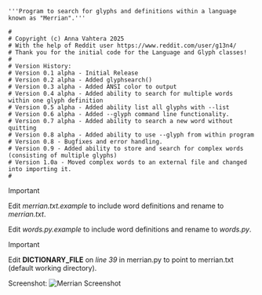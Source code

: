 ```
'''Program to search for glyphs and definitions within a language known as "Merrian".'''

#
# Copyright (c) Anna Vahtera 2025
# With the help of Reddit user https://www.reddit.com/user/g13n4/
# Thank you for the initial code for the Language and Glyph classes!
#
# Version History:
# Version 0.1 alpha - Initial Release
# Version 0.2 alpha - Added glyphsearch()
# Version 0.3 alpha - Added ANSI color to output
# Version 0.4 alpha - Added ability to search for multiple words within one glyph definition
# Version 0.5 alpha - Added ability list all glyphs with --list
# Version 0.6 alpha - Added --glyph command line functionality.
# Version 0.7 alpha - Added ability to search a new word without quitting
# Version 0.8 alpha - Added ability to use --glyph from within program
# Version 0.8 - Bugfixes and error handling.
# Version 0.9 - Added ability to store and search for complex words (consisting of multiple glyphs)
# Version 1.0a - Moved complex words to an external file and changed into importing it. 
#
```
> [!IMPORTANT]
> Edit *merrian.txt.example* to include word definitions and rename to *merrian.txt*.
> 
> Edit *words.py.example* to include word definitions and rename to *words.py*.

> [!IMPORTANT]
> Edit **DICTIONARY_FILE** on *line 39* in merrian.py to point to merrian.txt (default working directory).

Screenshot:
![Merrian Screenshot](https://imgur.com/fF6eCoN.png)
